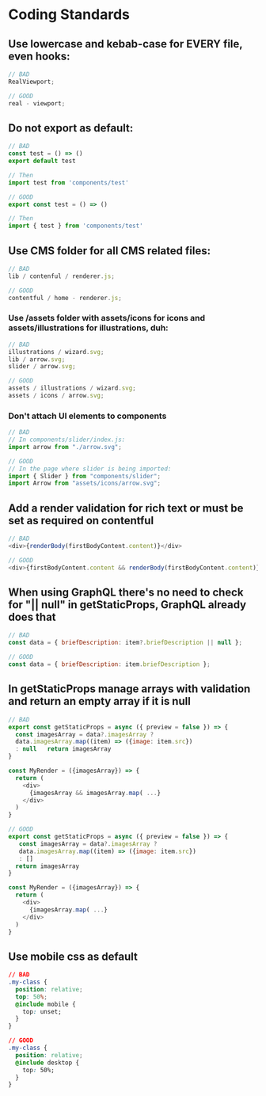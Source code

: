 # Coding Standards

## Use lowercase and kebab-case for EVERY file, even hooks:

```javascript
// BAD
RealViewport;
```

```javascript
// GOOD
real - viewport;
```

## Do not export as default:

```javascript
// BAD
const test = () => ()
export default test

// Then
import test from 'components/test'
```

```javascript
// GOOD
export const test = () => ()

// Then
import { test } from 'components/test'
```

## Use CMS folder for all CMS related files:

```javascript
// BAD
lib / contenful / renderer.js;
```

```javascript
// GOOD
contentful / home - renderer.js;
```

### Use /assets folder with assets/icons for icons and assets/illustrations for illustrations, duh:

```javascript
// BAD
illustrations / wizard.svg;
lib / arrow.svg;
slider / arrow.svg;
```

```javascript
// GOOD
assets / illustrations / wizard.svg;
assets / icons / arrow.svg;
```

### Don't attach UI elements to components

```javascript
// BAD
// In components/slider/index.js:
import arrow from "./arrow.svg";
```

```javascript
// GOOD
// In the page where slider is being imported:
import { Slider } from "components/slider";
import Arrow from "assets/icons/arrow.svg";
```

## Add a render validation for rich text or must be set as required on contentful

```javascript
// BAD
<div>{renderBody(firstBodyContent.content)}</div>
```

```javascript
// GOOD
<div>{firstBodyContent.content && renderBody(firstBodyContent.content)}</div>
```

## When using GraphQL there's no need to check for "|| null" in getStaticProps, GraphQL already does that

```javascript
// BAD
const data = { briefDescription: item?.briefDescription || null };
```

```javascript
// GOOD
const data = { briefDescription: item.briefDescription };
```

## In getStaticProps manage arrays with validation and return an empty array if it is null

```javascript
// BAD
export const getStaticProps = async ({ preview = false }) => {
  const imagesArray = data?.imagesArray ?
  data.imagesArray.map((item) => ({image: item.src})
  : null   return imagesArray
}

const MyRender = ({imagesArray}) => {
  return (
    <div>
      {imagesArray && imagesArray.map( ...}
    </div>
  )
}

```

```javascript
// GOOD
export const getStaticProps = async ({ preview = false }) => {
   const imagesArray = data?.imagesArray ?
   data.imagesArray.map((item) => ({image: item.src})
   : []
  return imagesArray
}

const MyRender = ({imagesArray}) => {
  return (
    <div>
      {imagesArray.map( ...}
    </div>
  )
}
```

## Use mobile css as default

```css
// BAD
.my-class {
  position: relative;
  top: 50%;
  @include mobile {
    top: unset;
  }
}
```

```css
// GOOD
.my-class {
  position: relative;
  @include desktop {
    top: 50%;
  }
}
```
